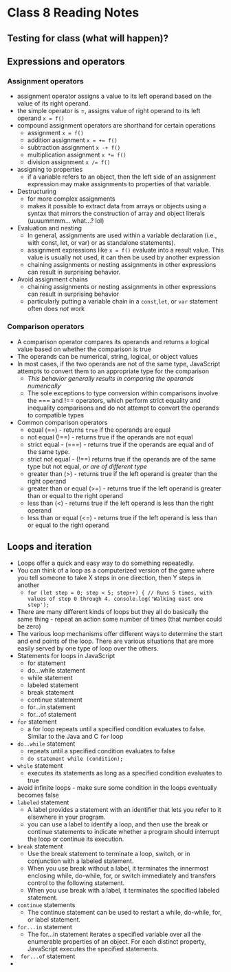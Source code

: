 # Class 8 Reading Notes

## Testing for class (what will happen)?

## Expressions and operators

### Assignment operators

- assignment operator assigns a value to its left operand based on the value of its right operand.
- the simple operator is =, assigns value of right operand to its left operand `x = f()`
- compound assignment operators are shorthand for certain operations
  - assignment `x = f()`
  - addition assignment `x = += f()`
  - subtraction assignment `x -+ f()`
  - multiplication assignment `x *= f()`
  - division assignment `x /= f()`
- assigning to properties
  - if a variable refers to an object, then the left side of an assignment expression may make assignments to properties of that variable.
- Destructuring
  - for more complex assignments
  - makes it possible to extract data from arrays or objects using a syntax that mirrors the construction of array and object literals (uuuummmm... what...? lol)
- Evaluation and nesting
  - In general, assignments are used within a variable declaration (i.e., with const, let, or var) or as standalone statements).
  - assignment expressions like `x = f()` evaluate into a result value. This value is usually not used, it can then be used by another expression
  - chaining assignments or nesting assignments in other expressions can result in surprising behavior.
- Avoid assignment chains
  - chaining assignments or nesting assignments in other expressions can result in surprising behavior
  - particularly putting a variable chain in a `const`,`let`, or `var` statement often does *not* work

### Comparison operators

- A comparison operator compares its operands and returns a logical value based on whether the comparison is true
- The operands can be numerical, string, logical, or object values
- In most cases, if the two operands are not of the same type, JavaScript attempts to convert them to an appropriate type for the comparison
  - *This behavior generally results in comparing the operands numerically*
  - The sole exceptions to type conversion within comparisons involve the === and !== operators, which perform strict equality and inequality comparisons and do not attempt to convert the operands to compatible types
- Common comparison operators
  - equal (==)  - returns  `true` if the operands are equal
  - not equal (!==) - returns true if the operands are not equal
  - strict equal - (===)  - returns true if the operands are equal and of the same type. 
  - strict not equal - (!==) returns true if the operands are of the same type but not equal, *or are of different type*
  - greater than (>) - returns true if the left operand is greater than the right operand
  - greater than or equal (>=)  - returns true if the left operand is greater than or equal to the right operand
  - less than (<) - returns true if the left operand is less than the right operand
  - less than or equal (<=) - returns true if the left operand is less than or equal to the right operand

## Loops and iteration

- Loops offer a quick and easy way to do something repeatedly.
- You can think of a loop as a computerized version of the game where you tell someone to take X steps in one direction, then Y steps in another
  - `for (let step = 0; step < 5; step++) {
  // Runs 5 times, with values of step 0 through 4.
  console.log('Walking east one step');`
- There are many different kinds of loops but they all do basically the same thing - repeat an action some number of times (that number could be zero)
- The various loop mechanisms offer different ways to determine the start and end points of the loop. There are various situations that are more easily served by one type of loop over the others.
- Statements for loops in JavaScript
  - for statement
  - do...while statement
  - while statement
  - labeled statement
  - break statement
  - continue statement
  - for...in statement
  - for...of statement 
- `for` statement
  - a for loop repeats until a specified condition evaluates to false. Similar to the Java and C `for` loop
- `do..while` statement
  - repeats until a specified condition evaluates to false
  - `do
  statement
while (condition);`
- `while` statement
  - executes its statements as long as a specified condition evaluates to true
- avoid infinite loops - make sure some condition in the loops eventually becomes false
- `labeled` statement
  - A label provides a statement with an identifier that lets you refer to it elsewhere in your program.
  -  you can use a label to identify a loop, and then use the break or continue statements to indicate whether a program should interrupt the loop or continue its execution.
- `break` statement
  - Use the break statement to terminate a loop, switch, or in conjunction with a labeled statement.
  - When you use break without a label, it terminates the innermost enclosing while, do-while, for, or switch immediately and transfers control to the following statement.
  - When you use break with a label, it terminates the specified labeled statement.
- `continue` statements
  - The continue statement can be used to restart a while, do-while, for, or label statement.
- `for...in` statement
  - The for...in statement iterates a specified variable over all the enumerable properties of an object. For each distinct property, JavaScript executes the specified statements.
- ` for...of` statement
- 
